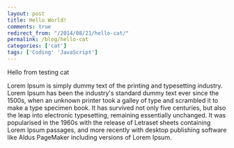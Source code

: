 ```yaml
---
layout: post
title: Hello World!
comments: true
redirect_from: "/2014/08/21/hello-cat/"
permalink: /blog/hello-cat
categories: ['cat']
tags: ['Coding' 'JavaScript']
---
```


Hello from testing cat

Lorem Ipsum is simply dummy text of the printing and typesetting industry. Lorem Ipsum has been the industry's standard dummy text ever since the 1500s, when an unknown printer took a galley of type and scrambled it to make a type specimen book. It has survived not only five centuries, but also the leap into electronic typesetting, remaining essentially unchanged. It was popularised in the 1960s with the release of Letraset sheets containing Lorem Ipsum passages, and more recently with desktop publishing software like Aldus PageMaker including versions of Lorem Ipsum.

